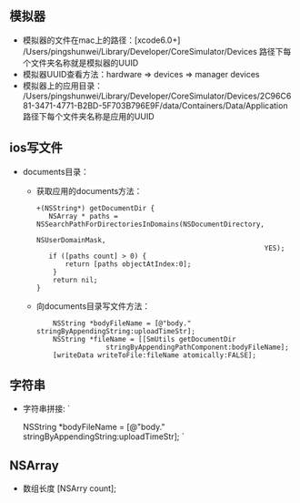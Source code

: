 
## 模拟器
- 模拟器的文件在mac上的路径：[xcode6.0+] /Users/pingshunwei/Library/Developer/CoreSimulator/Devices 路径下每个文件夹名称就是模拟器的UUID
- 模拟器UUID查看方法：hardware => devices => manager devices 
- 模拟器上的应用目录：
  /Users/pingshunwei/Library/Developer/CoreSimulator/Devices/2C96C681-3471-4771-B2BD-5F703B796E9F/data/Containers/Data/Application  路径下每个文件夹名称是应用的UUID


## ios写文件
- documents目录：
  - 获取应用的documents方法：

	```objc
	+(NSString*) getDocumentDir {
	   NSArray * paths = NSSearchPathForDirectoriesInDomains(NSDocumentDirectory,
		                                                    NSUserDomainMask,
		                                                    YES);
	   if ([paths count] > 0) {
	       return [paths objectAtIndex:0];
	    }
	    return nil;
	}
	```

  - 向documents目录写文件方法：

	```objc
	    NSString *bodyFileName = [@"body." stringByAppendingString:uploadTimeStr];
	    NSString *fileName = [[SmUtils getDocumentDir
	                 stringByAppendingPathComponent:bodyFileName];
		[writeData writeToFile:fileName atomically:FALSE];
	```

## 字符串
- 字符串拼接:
`

  NSString *bodyFileName = [@"body." stringByAppendingString:uploadTimeStr];
`

## NSArray
- 数组长度   [NSArry count];
